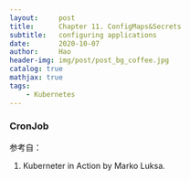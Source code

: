 ```yaml
---
layout:     post
title:      Chapter 11. ConfigMaps&Secrets
subtitle:   configuring applications
date:       2020-10-07
author:     Hao
header-img: img/post/post_bg_coffee.jpg
catalog: true
mathjax: true
tags:
    - Kubernetes
---
```



### CronJob


参考自：
1. Kuberneter in Action by Marko Luksa.

